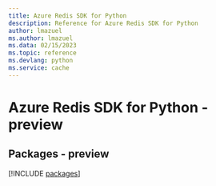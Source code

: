```yaml
---
title: Azure Redis SDK for Python
description: Reference for Azure Redis SDK for Python
author: lmazuel
ms.author: lmazuel
ms.data: 02/15/2023
ms.topic: reference
ms.devlang: python
ms.service: cache
---
```

# Azure Redis SDK for Python - preview
## Packages - preview
[!INCLUDE [packages](redis-index.md)]